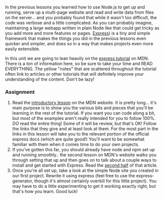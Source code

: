 In the previous lessons you learned how to use Node.js to get up and running, serve up a multi-page website and read and write data from files on the server... and you probably found that while it wasn't too difficult, the code was verbose and a little complicated.  As you can probably imagine, maintaining a large webapp written in plain Node like that could get tricky as you add more and more features or pages. [Express](https://expressjs.com/)) is a tiny and simple framework that makes the things you did in the previous lessons even quicker and simpler, and does so in a way that makes projects even more easily extensible.

In this unit we are going to lean heavily on the [express tutorial](https://developer.mozilla.org/en-US/docs/Learn/Server-side/Express_Nodejs) on MDN.  There is a *ton* of information here, so be sure to take your time and READ EVERYTHING.  The yellow "notes" that are scattered throughout the tutorial often link to articles or other tutorials that will definitely improve your understanding of the content. Don't be lazy!

### Assignment

<div class="lesson-content__panel" markdown="1">

1. Read the [introductory lesson](https://developer.mozilla.org/en-US/docs/Learn/Server-side/Express_Nodejs/Introduction) on the MDN website.  It is pretty long... it's main purpose is to show you the various bits and pieces that you'll be learning in the rest of the tutorial.  If you want you can code along a bit, but most of the examples aren't really intended for you to follow 100%.
*DO* read the entire thing!  Some of it will be review, but that's OK! Follow the links that they give and at least look at them.  For the most part in the links in this lesson will take you to the relevant portion of the official express docs (which are quite good!) You'll want to be somewhat familiar with them when it comes time to do your own projects.
2. If you've gotten this far, you should already have node and npm set up and running smoothly.. the second lesson on MDN's website walks you through setting that up and then goes on to talk about a couple ways to install and get started with Express. Read the [second half](https://developer.mozilla.org/en-US/docs/Learn/Server-side/Express_Nodejs/development_environment) of that article.
3. Once you're all set up, take a look at the simple Node site you created in our first project. Rewrite it using express (feel free to use the express-generator, though it's almost certainly overkill for this little project).  You may have to do a little experimenting to get it working exactly right, but that's how you learn.  Good luck!
</div>
